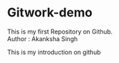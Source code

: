 # Gitwork-demo
This is my  first Repository on Github.
<br>
Author : Akanksha Singh
<p> This is my introduction on github </p>
